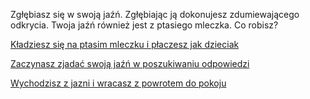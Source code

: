 Zgłębiasz się w swoją jaźń. Zgłębiając ją dokonujesz zdumiewającego odkrycia. Twoja jaźń również jest z ptasiego mleczka. Co robisz?

[Kładziesz się na ptasim mleczku i płaczesz jak dzieciak](placz/placz.md)

[Zaczynasz zjadać swoją jaźń w poszukiwaniu odpowiedzi](jesc/jesc.md)

[Wychodzisz z jazni i wracasz z powrotem do pokoju](ucieczka/ucieczka.md)